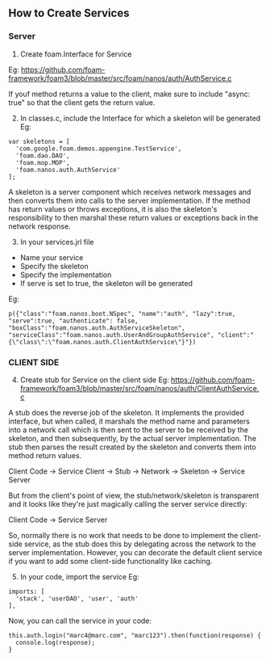 ## How to Create Services

### Server
1. Create foam.Interface for Service

Eg: https://github.com/foam-framework/foam3/blob/master/src/foam/nanos/auth/AuthService.c

If youf method returns a value to the client, make sure to include
"async: true" so that the client gets the return value.

2. In classes.c, include the Interface for which a skeleton will be generated
Eg:
```
var skeletons = [
  'com.google.foam.demos.appengine.TestService',
  'foam.dao.DAO',
  'foam.mop.MOP',
  'foam.nanos.auth.AuthService'
];
```

A skeleton is a server component which receives network messages and then converts them into calls
to the server implementation. If the method has return values or throws exceptions, it is also
the skeleton's responsibility to then marshal these return values or exceptions back in the network response.

3. In your services.jrl file
  - Name your service
  - Specify the skeleton
  - Specify the implementation
  - If serve is set to true, the skeleton will be generated

 Eg:

 `p({"class":"foam.nanos.boot.NSpec", "name":"auth", "lazy":true, "serve":true, "authenticate": false, "boxClass":"foam.nanos.auth.AuthServiceSkeleton", "serviceClass":"foam.nanos.auth.UserAndGroupAuthService", "client":"{\"class\":\"foam.nanos.auth.ClientAuthService\"}"})`

### CLIENT SIDE
4. Create stub for Service on the client side
Eg: https://github.com/foam-framework/foam3/blob/master/src/foam/nanos/auth/ClientAuthService.c

A stub does the reverse job of the skeleton. It implements the provided interface, but when called, it marshals the method name and parameters into a network call which is then sent to the server to be received by the skeleton, and then subsequently, by the actual server implementation. The stub then parses the result created by the skeleton and converts them into method return values.

Client Code -> Service Client -> Stub -> Network -> Skeleton -> Service Server

But from the client's point of view, the stub/network/skeleton is transparent and it looks like they're just magically calling the server service directly:

Client Code -> Service Server

So, normally there is no work that needs to be done to implement the client-side service, as the stub does this by delegating across the network to the server implementation. However, you can decorate the default client service if you want to add some client-side functionality like caching.

5. In your code, import the service
Eg:
```
imports: [
  'stack', 'userDAO', 'user', 'auth'
],
```

Now, you can call the service in your code:
```
this.auth.login("marc4@marc.com", "marc123").then(function(response) {
  console.log(response);
}
```
